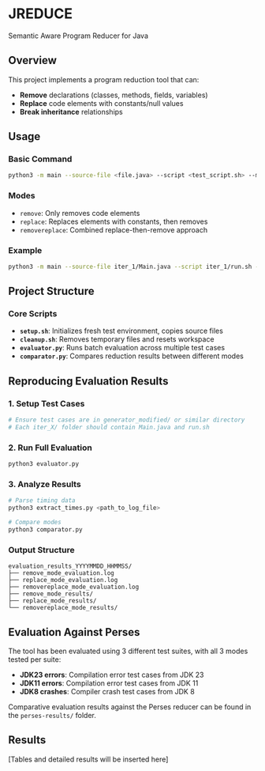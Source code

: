 # JREDUCE

Semantic Aware Program Reducer for Java

## Overview

This project implements a program reduction tool that can:
- **Remove** declarations (classes, methods, fields, variables)
- **Replace** code elements with constants/null values
- **Break inheritance** relationships

## Usage

### Basic Command
```bash
python3 -m main --source-file <file.java> --script <test_script.sh> --mode <remove|replace>
```

### Modes
- `remove`: Only removes code elements
- `replace`: Replaces elements with constants, then removes
- `removereplace`: Combined replace-then-remove approach

### Example
```bash
python3 -m main --source-file iter_1/Main.java --script iter_1/run.sh --mode remove
```

## Project Structure

### Core Scripts
- **`setup.sh`**: Initializes fresh test environment, copies source files
- **`cleanup.sh`**: Removes temporary files and resets workspace
- **`evaluator.py`**: Runs batch evaluation across multiple test cases
- **`comparator.py`**: Compares reduction results between different modes

## Reproducing Evaluation Results

### 1. Setup Test Cases
```bash
# Ensure test cases are in generator_modified/ or similar directory
# Each iter_X/ folder should contain Main.java and run.sh
```

### 2. Run Full Evaluation
```bash
python3 evaluator.py
```

### 3. Analyze Results
```bash
# Parse timing data
python3 extract_times.py <path_to_log_file>

# Compare modes
python3 comparator.py
```

### Output Structure
```
evaluation_results_YYYYMMDD_HHMMSS/
├── remove_mode_evaluation.log
├── replace_mode_evaluation.log  
├── removereplace_mode_evaluation.log
├── remove_mode_results/
├── replace_mode_results/
└── removereplace_mode_results/
```

## Evaluation Against Perses

The tool has been evaluated using 3 different test suites, with all 3 modes tested per suite:

- **JDK23 errors**: Compilation error test cases from JDK 23
- **JDK11 errors**: Compilation error test cases from JDK 11  
- **JDK8 crashes**: Compiler crash test cases from JDK 8

Comparative evaluation results against the Perses reducer can be found in the `perses-results/` folder.

## Results

[Tables and detailed results will be inserted here]
